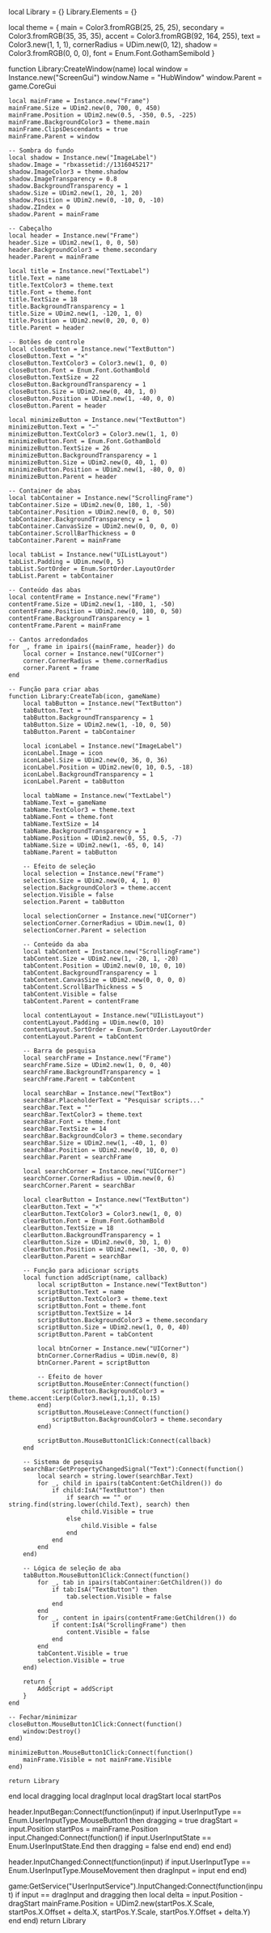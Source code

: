local Library = {}
Library.Elements = {}

local theme = {
    main = Color3.fromRGB(25, 25, 25),
    secondary = Color3.fromRGB(35, 35, 35),
    accent = Color3.fromRGB(92, 164, 255),
    text = Color3.new(1, 1, 1),
    cornerRadius = UDim.new(0, 12),
    shadow = Color3.fromRGB(0, 0, 0),
    font = Enum.Font.GothamSemibold
}

function Library:CreateWindow(name)
    local window = Instance.new("ScreenGui")
    window.Name = "HubWindow"
    window.Parent = game.CoreGui

    local mainFrame = Instance.new("Frame")
    mainFrame.Size = UDim2.new(0, 700, 0, 450)
    mainFrame.Position = UDim2.new(0.5, -350, 0.5, -225)
    mainFrame.BackgroundColor3 = theme.main
    mainFrame.ClipsDescendants = true
    mainFrame.Parent = window

    -- Sombra do fundo
    local shadow = Instance.new("ImageLabel")
    shadow.Image = "rbxassetid://1316045217"
    shadow.ImageColor3 = theme.shadow
    shadow.ImageTransparency = 0.8
    shadow.BackgroundTransparency = 1
    shadow.Size = UDim2.new(1, 20, 1, 20)
    shadow.Position = UDim2.new(0, -10, 0, -10)
    shadow.ZIndex = 0
    shadow.Parent = mainFrame

    -- Cabeçalho
    local header = Instance.new("Frame")
    header.Size = UDim2.new(1, 0, 0, 50)
    header.BackgroundColor3 = theme.secondary
    header.Parent = mainFrame

    local title = Instance.new("TextLabel")
    title.Text = name
    title.TextColor3 = theme.text
    title.Font = theme.font
    title.TextSize = 18
    title.BackgroundTransparency = 1
    title.Size = UDim2.new(1, -120, 1, 0)
    title.Position = UDim2.new(0, 20, 0, 0)
    title.Parent = header

    -- Botões de controle
    local closeButton = Instance.new("TextButton")
    closeButton.Text = "×"
    closeButton.TextColor3 = Color3.new(1, 0, 0)
    closeButton.Font = Enum.Font.GothamBold
    closeButton.TextSize = 22
    closeButton.BackgroundTransparency = 1
    closeButton.Size = UDim2.new(0, 40, 1, 0)
    closeButton.Position = UDim2.new(1, -40, 0, 0)
    closeButton.Parent = header

    local minimizeButton = Instance.new("TextButton")
    minimizeButton.Text = "−"
    minimizeButton.TextColor3 = Color3.new(1, 1, 0)
    minimizeButton.Font = Enum.Font.GothamBold
    minimizeButton.TextSize = 26
    minimizeButton.BackgroundTransparency = 1
    minimizeButton.Size = UDim2.new(0, 40, 1, 0)
    minimizeButton.Position = UDim2.new(1, -80, 0, 0)
    minimizeButton.Parent = header

    -- Container de abas
    local tabContainer = Instance.new("ScrollingFrame")
    tabContainer.Size = UDim2.new(0, 180, 1, -50)
    tabContainer.Position = UDim2.new(0, 0, 0, 50)
    tabContainer.BackgroundTransparency = 1
    tabContainer.CanvasSize = UDim2.new(0, 0, 0, 0)
    tabContainer.ScrollBarThickness = 0
    tabContainer.Parent = mainFrame

    local tabList = Instance.new("UIListLayout")
    tabList.Padding = UDim.new(0, 5)
    tabList.SortOrder = Enum.SortOrder.LayoutOrder
    tabList.Parent = tabContainer

    -- Conteúdo das abas
    local contentFrame = Instance.new("Frame")
    contentFrame.Size = UDim2.new(1, -180, 1, -50)
    contentFrame.Position = UDim2.new(0, 180, 0, 50)
    contentFrame.BackgroundTransparency = 1
    contentFrame.Parent = mainFrame

    -- Cantos arredondados
    for _, frame in ipairs({mainFrame, header}) do
        local corner = Instance.new("UICorner")
        corner.CornerRadius = theme.cornerRadius
        corner.Parent = frame
    end

    -- Função para criar abas
    function Library:CreateTab(icon, gameName)
        local tabButton = Instance.new("TextButton")
        tabButton.Text = ""
        tabButton.BackgroundTransparency = 1
        tabButton.Size = UDim2.new(1, -10, 0, 50)
        tabButton.Parent = tabContainer

        local iconLabel = Instance.new("ImageLabel")
        iconLabel.Image = icon
        iconLabel.Size = UDim2.new(0, 36, 0, 36)
        iconLabel.Position = UDim2.new(0, 10, 0.5, -18)
        iconLabel.BackgroundTransparency = 1
        iconLabel.Parent = tabButton

        local tabName = Instance.new("TextLabel")
        tabName.Text = gameName
        tabName.TextColor3 = theme.text
        tabName.Font = theme.font
        tabName.TextSize = 14
        tabName.BackgroundTransparency = 1
        tabName.Position = UDim2.new(0, 55, 0.5, -7)
        tabName.Size = UDim2.new(1, -65, 0, 14)
        tabName.Parent = tabButton

        -- Efeito de seleção
        local selection = Instance.new("Frame")
        selection.Size = UDim2.new(0, 4, 1, 0)
        selection.BackgroundColor3 = theme.accent
        selection.Visible = false
        selection.Parent = tabButton

        local selectionCorner = Instance.new("UICorner")
        selectionCorner.CornerRadius = UDim.new(1, 0)
        selectionCorner.Parent = selection

        -- Conteúdo da aba
        local tabContent = Instance.new("ScrollingFrame")
        tabContent.Size = UDim2.new(1, -20, 1, -20)
        tabContent.Position = UDim2.new(0, 10, 0, 10)
        tabContent.BackgroundTransparency = 1
        tabContent.CanvasSize = UDim2.new(0, 0, 0, 0)
        tabContent.ScrollBarThickness = 5
        tabContent.Visible = false
        tabContent.Parent = contentFrame

        local contentLayout = Instance.new("UIListLayout")
        contentLayout.Padding = UDim.new(0, 10)
        contentLayout.SortOrder = Enum.SortOrder.LayoutOrder
        contentLayout.Parent = tabContent

        -- Barra de pesquisa
        local searchFrame = Instance.new("Frame")
        searchFrame.Size = UDim2.new(1, 0, 0, 40)
        searchFrame.BackgroundTransparency = 1
        searchFrame.Parent = tabContent

        local searchBar = Instance.new("TextBox")
        searchBar.PlaceholderText = "Pesquisar scripts..."
        searchBar.Text = ""
        searchBar.TextColor3 = theme.text
        searchBar.Font = theme.font
        searchBar.TextSize = 14
        searchBar.BackgroundColor3 = theme.secondary
        searchBar.Size = UDim2.new(1, -40, 1, 0)
        searchBar.Position = UDim2.new(0, 10, 0, 0)
        searchBar.Parent = searchFrame

        local searchCorner = Instance.new("UICorner")
        searchCorner.CornerRadius = UDim.new(0, 6)
        searchCorner.Parent = searchBar

        local clearButton = Instance.new("TextButton")
        clearButton.Text = "×"
        clearButton.TextColor3 = Color3.new(1, 0, 0)
        clearButton.Font = Enum.Font.GothamBold
        clearButton.TextSize = 18
        clearButton.BackgroundTransparency = 1
        clearButton.Size = UDim2.new(0, 30, 1, 0)
        clearButton.Position = UDim2.new(1, -30, 0, 0)
        clearButton.Parent = searchBar

        -- Função para adicionar scripts
        local function addScript(name, callback)
            local scriptButton = Instance.new("TextButton")
            scriptButton.Text = name
            scriptButton.TextColor3 = theme.text
            scriptButton.Font = theme.font
            scriptButton.TextSize = 14
            scriptButton.BackgroundColor3 = theme.secondary
            scriptButton.Size = UDim2.new(1, 0, 0, 40)
            scriptButton.Parent = tabContent

            local btnCorner = Instance.new("UICorner")
            btnCorner.CornerRadius = UDim.new(0, 8)
            btnCorner.Parent = scriptButton

            -- Efeito de hover
            scriptButton.MouseEnter:Connect(function()
                scriptButton.BackgroundColor3 = theme.accent:Lerp(Color3.new(1,1,1), 0.15)
            end)
            scriptButton.MouseLeave:Connect(function()
                scriptButton.BackgroundColor3 = theme.secondary
            end)

            scriptButton.MouseButton1Click:Connect(callback)
        end

        -- Sistema de pesquisa
        searchBar:GetPropertyChangedSignal("Text"):Connect(function()
            local search = string.lower(searchBar.Text)
            for _, child in ipairs(tabContent:GetChildren()) do
                if child:IsA("TextButton") then
                    if search == "" or string.find(string.lower(child.Text), search) then
                        child.Visible = true
                    else
                        child.Visible = false
                    end
                end
            end
        end)

        -- Lógica de seleção de aba
        tabButton.MouseButton1Click:Connect(function()
            for _, tab in ipairs(tabContainer:GetChildren()) do
                if tab:IsA("TextButton") then
                    tab.selection.Visible = false
                end
            end
            for _, content in ipairs(contentFrame:GetChildren()) do
                if content:IsA("ScrollingFrame") then
                    content.Visible = false
                end
            end
            tabContent.Visible = true
            selection.Visible = true
        end)

        return {
            AddScript = addScript
        }
    end

    -- Fechar/minimizar
    closeButton.MouseButton1Click:Connect(function()
        window:Destroy()
    end)

    minimizeButton.MouseButton1Click:Connect(function()
        mainFrame.Visible = not mainFrame.Visible
    end)

    return Library
end
local dragging
local dragInput
local dragStart
local startPos

header.InputBegan:Connect(function(input)
    if input.UserInputType == Enum.UserInputType.MouseButton1 then
        dragging = true
        dragStart = input.Position
        startPos = mainFrame.Position
        input.Changed:Connect(function()
            if input.UserInputState == Enum.UserInputState.End then
                dragging = false
            end
        end)
    end
end)

header.InputChanged:Connect(function(input)
    if input.UserInputType == Enum.UserInputType.MouseMovement then
        dragInput = input
    end
end)

game:GetService("UserInputService").InputChanged:Connect(function(input)
    if input == dragInput and dragging then
        local delta = input.Position - dragStart
        mainFrame.Position = UDim2.new(startPos.X.Scale, startPos.X.Offset + delta.X, startPos.Y.Scale, startPos.Y.Offset + delta.Y)
    end
end)
return Library

